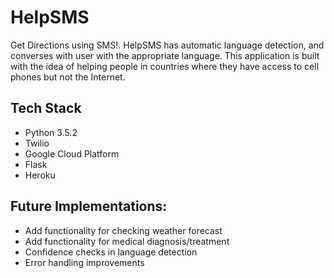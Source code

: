 # HelpSMS

Get Directions using SMS!. HelpSMS has automatic language detection, and converses with user with the appropriate language. This application is built with the idea of helping people in countries where they have access to cell phones but not the Internet. 

## Tech Stack
* Python 3.5.2
* Twilio
* Google Cloud Platform
* Flask
* Heroku

## Future Implementations:
* Add functionality for checking weather forecast
* Add functionality for medical diagnosis/treatment
* Confidence checks in language detection
* Error handling improvements

